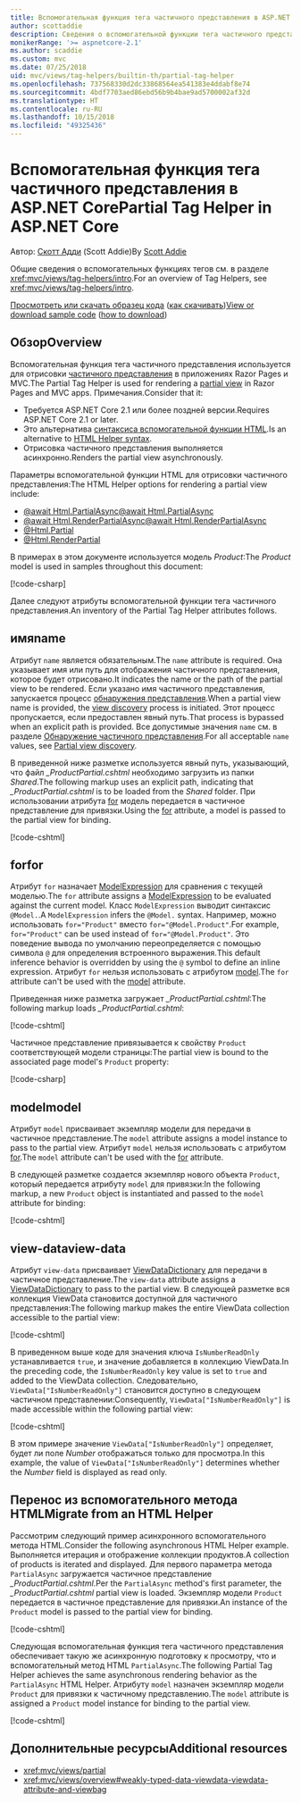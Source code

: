 ```yaml
---
title: Вспомогательная функция тега частичного представления в ASP.NET Core
author: scottaddie
description: Сведения о вспомогательной функции тега частичного представления в ASP.NET и роли каждого из его атрибутов в отрисовке частичного представления.
monikerRange: '>= aspnetcore-2.1'
ms.author: scaddie
ms.custom: mvc
ms.date: 07/25/2018
uid: mvc/views/tag-helpers/builtin-th/partial-tag-helper
ms.openlocfilehash: 737568330d2dc33868564ea541383e4ddabf8e74
ms.sourcegitcommit: 4bdf7703aed86ebd56b9b4bae9ad5700002af32d
ms.translationtype: HT
ms.contentlocale: ru-RU
ms.lasthandoff: 10/15/2018
ms.locfileid: "49325436"
---
```

# <a name="partial-tag-helper-in-aspnet-core"></a><span data-ttu-id="7534d-103">Вспомогательная функция тега частичного представления в ASP.NET Core</span><span class="sxs-lookup"><span data-stu-id="7534d-103">Partial Tag Helper in ASP.NET Core</span></span>

<span data-ttu-id="7534d-104">Автор: [Скотт Адди](https://github.com/scottaddie) (Scott Addie)</span><span class="sxs-lookup"><span data-stu-id="7534d-104">By [Scott Addie](https://github.com/scottaddie)</span></span>

<span data-ttu-id="7534d-105">Общие сведения о вспомогательных функциях тегов см. в разделе <xref:mvc/views/tag-helpers/intro>.</span><span class="sxs-lookup"><span data-stu-id="7534d-105">For an overview of Tag Helpers, see <xref:mvc/views/tag-helpers/intro>.</span></span>

<span data-ttu-id="7534d-106">[Просмотреть или скачать образец кода](https://github.com/aspnet/Docs/tree/master/aspnetcore/mvc/views/tag-helpers/built-in/samples) ([как скачивать](xref:tutorials/index#how-to-download-a-sample))</span><span class="sxs-lookup"><span data-stu-id="7534d-106">[View or download sample code](https://github.com/aspnet/Docs/tree/master/aspnetcore/mvc/views/tag-helpers/built-in/samples) ([how to download](xref:tutorials/index#how-to-download-a-sample))</span></span>

## <a name="overview"></a><span data-ttu-id="7534d-107">Обзор</span><span class="sxs-lookup"><span data-stu-id="7534d-107">Overview</span></span>

<span data-ttu-id="7534d-108">Вспомогательная функция тега частичного представления используется для отрисовки [частичного представления](xref:mvc/views/partial) в приложениях Razor Pages и MVC.</span><span class="sxs-lookup"><span data-stu-id="7534d-108">The Partial Tag Helper is used for rendering a [partial view](xref:mvc/views/partial) in Razor Pages and MVC apps.</span></span> <span data-ttu-id="7534d-109">Примечания.</span><span class="sxs-lookup"><span data-stu-id="7534d-109">Consider that it:</span></span>

* <span data-ttu-id="7534d-110">Требуется ASP.NET Core 2.1 или более поздней версии.</span><span class="sxs-lookup"><span data-stu-id="7534d-110">Requires ASP.NET Core 2.1 or later.</span></span>
* <span data-ttu-id="7534d-111">Это альтернатива [синтаксиса вспомогательной функции HTML](xref:mvc/views/partial#reference-a-partial-view).</span><span class="sxs-lookup"><span data-stu-id="7534d-111">Is an alternative to [HTML Helper syntax](xref:mvc/views/partial#reference-a-partial-view).</span></span>
* <span data-ttu-id="7534d-112">Отрисовка частичного представления выполняется асинхронно.</span><span class="sxs-lookup"><span data-stu-id="7534d-112">Renders the partial view asynchronously.</span></span>

<span data-ttu-id="7534d-113">Параметры вспомогательной функции HTML для отрисовки частичного представления:</span><span class="sxs-lookup"><span data-stu-id="7534d-113">The HTML Helper options for rendering a partial view include:</span></span>

* [<span data-ttu-id="7534d-114">@await Html.PartialAsync</span><span class="sxs-lookup"><span data-stu-id="7534d-114">@await Html.PartialAsync</span></span>](/dotnet/api/microsoft.aspnetcore.mvc.rendering.htmlhelperpartialextensions.partialasync)
* [<span data-ttu-id="7534d-115">@await Html.RenderPartialAsync</span><span class="sxs-lookup"><span data-stu-id="7534d-115">@await Html.RenderPartialAsync</span></span>](/dotnet/api/microsoft.aspnetcore.mvc.rendering.htmlhelperpartialextensions.renderpartialasync)
* [@Html.Partial](/dotnet/api/microsoft.aspnetcore.mvc.rendering.htmlhelperpartialextensions.partial)
* [@Html.RenderPartial](/dotnet/api/microsoft.aspnetcore.mvc.rendering.htmlhelperpartialextensions.renderpartial)

<span data-ttu-id="7534d-116">В примерах в этом документе используется модель *Product*:</span><span class="sxs-lookup"><span data-stu-id="7534d-116">The *Product* model is used in samples throughout this document:</span></span>

[!code-csharp[](samples/TagHelpersBuiltIn/Models/Product.cs)]

<span data-ttu-id="7534d-117">Далее следуют атрибуты вспомогательной функции тега частичного представления.</span><span class="sxs-lookup"><span data-stu-id="7534d-117">An inventory of the Partial Tag Helper attributes follows.</span></span>

## <a name="name"></a><span data-ttu-id="7534d-118">имя</span><span class="sxs-lookup"><span data-stu-id="7534d-118">name</span></span>

<span data-ttu-id="7534d-119">Атрибут `name` является обязательным.</span><span class="sxs-lookup"><span data-stu-id="7534d-119">The `name` attribute is required.</span></span> <span data-ttu-id="7534d-120">Она указывает имя или путь для отображения частичного представления, которое будет отрисовано.</span><span class="sxs-lookup"><span data-stu-id="7534d-120">It indicates the name or the path of the partial view to be rendered.</span></span> <span data-ttu-id="7534d-121">Если указано имя частичного представления, запускается процесс [обнаружения представления](xref:mvc/views/overview#view-discovery).</span><span class="sxs-lookup"><span data-stu-id="7534d-121">When a partial view name is provided, the [view discovery](xref:mvc/views/overview#view-discovery) process is initiated.</span></span> <span data-ttu-id="7534d-122">Этот процесс пропускается, если предоставлен явный путь.</span><span class="sxs-lookup"><span data-stu-id="7534d-122">That process is bypassed when an explicit path is provided.</span></span> <span data-ttu-id="7534d-123">Все допустимые значения `name` см. в разделе [Обнаружение частичного представления](xref:mvc/views/partial#partial-view-discovery).</span><span class="sxs-lookup"><span data-stu-id="7534d-123">For all acceptable `name` values, see [Partial view discovery](xref:mvc/views/partial#partial-view-discovery).</span></span>

<span data-ttu-id="7534d-124">В приведенной ниже разметке используется явный путь, указывающий, что файл *_ProductPartial.cshtml* необходимо загрузить из папки *Shared*.</span><span class="sxs-lookup"><span data-stu-id="7534d-124">The following markup uses an explicit path, indicating that *_ProductPartial.cshtml* is to be loaded from the *Shared* folder.</span></span> <span data-ttu-id="7534d-125">При использовании атрибута [for](#for) модель передается в частичное представление для привязки.</span><span class="sxs-lookup"><span data-stu-id="7534d-125">Using the [for](#for) attribute, a model is passed to the partial view for binding.</span></span>

[!code-cshtml[](samples/TagHelpersBuiltIn/Pages/Product.cshtml?name=snippet_Name)]

## <a name="for"></a><span data-ttu-id="7534d-126">for</span><span class="sxs-lookup"><span data-stu-id="7534d-126">for</span></span>

<span data-ttu-id="7534d-127">Атрибут `for` назначает [ModelExpression](/dotnet/api/microsoft.aspnetcore.mvc.viewfeatures.modelexpression) для сравнения с текущей моделью.</span><span class="sxs-lookup"><span data-stu-id="7534d-127">The `for` attribute assigns a [ModelExpression](/dotnet/api/microsoft.aspnetcore.mvc.viewfeatures.modelexpression) to be evaluated against the current model.</span></span> <span data-ttu-id="7534d-128">Класс `ModelExpression` выводит синтаксис `@Model.`.</span><span class="sxs-lookup"><span data-stu-id="7534d-128">A `ModelExpression` infers the `@Model.` syntax.</span></span> <span data-ttu-id="7534d-129">Например, можно использовать `for="Product"` вместо `for="@Model.Product"`.</span><span class="sxs-lookup"><span data-stu-id="7534d-129">For example, `for="Product"` can be used instead of `for="@Model.Product"`.</span></span> <span data-ttu-id="7534d-130">Это поведение вывода по умолчанию переопределяется с помощью символа `@` для определения встроенного выражения.</span><span class="sxs-lookup"><span data-stu-id="7534d-130">This default inference behavior is overridden by using the `@` symbol to define an inline expression.</span></span> <span data-ttu-id="7534d-131">Атрибут `for` нельзя использовать с атрибутом [model](#model).</span><span class="sxs-lookup"><span data-stu-id="7534d-131">The `for` attribute can't be used with the [model](#model) attribute.</span></span>

<span data-ttu-id="7534d-132">Приведенная ниже разметка загружает *_ProductPartial.cshtml*:</span><span class="sxs-lookup"><span data-stu-id="7534d-132">The following markup loads *_ProductPartial.cshtml*:</span></span>

[!code-cshtml[](samples/TagHelpersBuiltIn/Pages/Product.cshtml?name=snippet_For)]

<span data-ttu-id="7534d-133">Частичное представление привязывается к свойству `Product` соответствующей модели страницы:</span><span class="sxs-lookup"><span data-stu-id="7534d-133">The partial view is bound to the associated page model's `Product` property:</span></span>

[!code-csharp[](samples/TagHelpersBuiltIn/Pages/Product.cshtml.cs?highlight=8)]

## <a name="model"></a><span data-ttu-id="7534d-134">model</span><span class="sxs-lookup"><span data-stu-id="7534d-134">model</span></span>

<span data-ttu-id="7534d-135">Атрибут `model` присваивает экземпляр модели для передачи в частичное представление.</span><span class="sxs-lookup"><span data-stu-id="7534d-135">The `model` attribute assigns a model instance to pass to the partial view.</span></span> <span data-ttu-id="7534d-136">Атрибут `model` нельзя использовать с атрибутом [for](#for).</span><span class="sxs-lookup"><span data-stu-id="7534d-136">The `model` attribute can't be used with the [for](#for) attribute.</span></span>

<span data-ttu-id="7534d-137">В следующей разметке создается экземпляр нового объекта `Product`, который передается атрибуту `model` для привязки:</span><span class="sxs-lookup"><span data-stu-id="7534d-137">In the following markup, a new `Product` object is instantiated and passed to the `model` attribute for binding:</span></span>

[!code-cshtml[](samples/TagHelpersBuiltIn/Pages/Product.cshtml?name=snippet_Model)]

## <a name="view-data"></a><span data-ttu-id="7534d-138">view-data</span><span class="sxs-lookup"><span data-stu-id="7534d-138">view-data</span></span>

<span data-ttu-id="7534d-139">Атрибут `view-data` присваивает [ViewDataDictionary](/dotnet/api/microsoft.aspnetcore.mvc.viewfeatures.viewdatadictionary) для передачи в частичное представление.</span><span class="sxs-lookup"><span data-stu-id="7534d-139">The `view-data` attribute assigns a [ViewDataDictionary](/dotnet/api/microsoft.aspnetcore.mvc.viewfeatures.viewdatadictionary) to pass to the partial view.</span></span> <span data-ttu-id="7534d-140">В следующей разметке вся коллекция ViewData становится доступной для частичного представления:</span><span class="sxs-lookup"><span data-stu-id="7534d-140">The following markup makes the entire ViewData collection accessible to the partial view:</span></span>

[!code-cshtml[](samples/TagHelpersBuiltIn/Pages/Product.cshtml?name=snippet_ViewData&highlight=5-)]

<span data-ttu-id="7534d-141">В приведенном выше коде для значения ключа `IsNumberReadOnly` устанавливается `true`, и значение добавляется в коллекцию ViewData.</span><span class="sxs-lookup"><span data-stu-id="7534d-141">In the preceding code, the `IsNumberReadOnly` key value is set to `true` and added to the ViewData collection.</span></span> <span data-ttu-id="7534d-142">Следовательно, `ViewData["IsNumberReadOnly"]` становится доступно в следующем частичном представлении:</span><span class="sxs-lookup"><span data-stu-id="7534d-142">Consequently, `ViewData["IsNumberReadOnly"]` is made accessible within the following partial view:</span></span>

[!code-cshtml[](samples/TagHelpersBuiltIn/Pages/Shared/_ProductViewDataPartial.cshtml?highlight=5)]

<span data-ttu-id="7534d-143">В этом примере значение `ViewData["IsNumberReadOnly"]` определяет, будет ли поле *Number* отображаться только для просмотра.</span><span class="sxs-lookup"><span data-stu-id="7534d-143">In this example, the value of `ViewData["IsNumberReadOnly"]` determines whether the *Number* field is displayed as read only.</span></span>

## <a name="migrate-from-an-html-helper"></a><span data-ttu-id="7534d-144">Перенос из вспомогательного метода HTML</span><span class="sxs-lookup"><span data-stu-id="7534d-144">Migrate from an HTML Helper</span></span>

<span data-ttu-id="7534d-145">Рассмотрим следующий пример асинхронного вспомогательного метода HTML.</span><span class="sxs-lookup"><span data-stu-id="7534d-145">Consider the following asynchronous HTML Helper example.</span></span> <span data-ttu-id="7534d-146">Выполняется итерация и отображение коллекции продуктов.</span><span class="sxs-lookup"><span data-stu-id="7534d-146">A collection of products is iterated and displayed.</span></span> <span data-ttu-id="7534d-147">Для первого параметра метода `PartialAsync` загружается частичное представление *_ProductPartial.cshtml*.</span><span class="sxs-lookup"><span data-stu-id="7534d-147">Per the `PartialAsync` method's first parameter, the *_ProductPartial.cshtml* partial view is loaded.</span></span> <span data-ttu-id="7534d-148">Экземпляр модели `Product` передается в частичное представление для привязки.</span><span class="sxs-lookup"><span data-stu-id="7534d-148">An instance of the `Product` model is passed to the partial view for binding.</span></span>

[!code-cshtml[](samples/TagHelpersBuiltIn/Pages/Products.cshtml?name=snippet_HtmlHelper&highlight=3)]

<span data-ttu-id="7534d-149">Следующая вспомогательная функция тега частичного представления обеспечивает такую же асинхронную подготовку к просмотру, что и вспомогательный метод HTML `PartialAsync`.</span><span class="sxs-lookup"><span data-stu-id="7534d-149">The following Partial Tag Helper achieves the same asynchronous rendering behavior as the `PartialAsync` HTML Helper.</span></span> <span data-ttu-id="7534d-150">Атрибуту `model` назначен экземпляр модели `Product` для привязки к частичному представлению.</span><span class="sxs-lookup"><span data-stu-id="7534d-150">The `model` attribute is assigned a `Product` model instance for binding to the partial view.</span></span>

[!code-cshtml[](samples/TagHelpersBuiltIn/Pages/Products.cshtml?name=snippet_TagHelper&highlight=3)]

## <a name="additional-resources"></a><span data-ttu-id="7534d-151">Дополнительные ресурсы</span><span class="sxs-lookup"><span data-stu-id="7534d-151">Additional resources</span></span>

* <xref:mvc/views/partial>
* <xref:mvc/views/overview#weakly-typed-data-viewdata-viewdata-attribute-and-viewbag>
